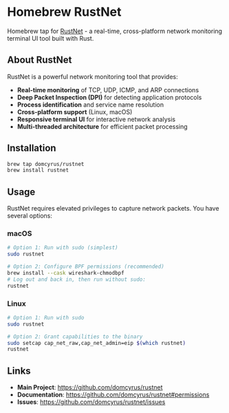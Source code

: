# Homebrew RustNet

Homebrew tap for [RustNet](https://github.com/domcyrus/rustnet) - a real-time, cross-platform network monitoring terminal UI tool built with Rust.

## About RustNet

RustNet is a powerful network monitoring tool that provides:

- **Real-time monitoring** of TCP, UDP, ICMP, and ARP connections
- **Deep Packet Inspection (DPI)** for detecting application protocols  
- **Process identification** and service name resolution
- **Cross-platform support** (Linux, macOS)
- **Responsive terminal UI** for interactive network analysis
- **Multi-threaded architecture** for efficient packet processing

## Installation

```bash
brew tap domcyrus/rustnet
brew install rustnet
```

## Usage

RustNet requires elevated privileges to capture network packets. You have several options:

### macOS
```bash
# Option 1: Run with sudo (simplest)
sudo rustnet

# Option 2: Configure BPF permissions (recommended)
brew install --cask wireshark-chmodbpf
# Log out and back in, then run without sudo:
rustnet
```

### Linux  
```bash
# Option 1: Run with sudo
sudo rustnet

# Option 2: Grant capabilities to the binary
sudo setcap cap_net_raw,cap_net_admin=eip $(which rustnet)
rustnet
```

## Links

- **Main Project**: https://github.com/domcyrus/rustnet
- **Documentation**: https://github.com/domcyrus/rustnet#permissions
- **Issues**: https://github.com/domcyrus/rustnet/issues

